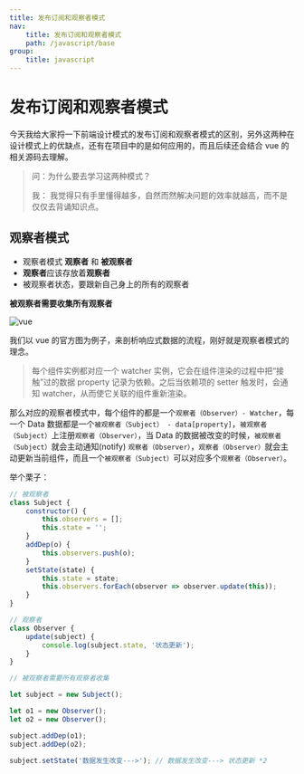 ```yaml
---
title: 发布订阅和观察者模式
nav:
    title: 发布订阅和观察者模式
    path: /javascript/base
group:
    title: javascript
---
```


# 发布订阅和观察者模式

今天我给大家捋一下前端设计模式的发布订阅和观察者模式的区别，另外这两种在设计模式上的优缺点，还有在项目中的是如何应用的，而且后续还会结合 vue 的相关源码去理解。

> 问：为什么要去学习这两种模式？
>
> 我： 我觉得只有手里懂得越多，自然而然解决问题的效率就越高，而不是仅仅去背诵知识点。

## 观察者模式

-   观察者模式 **观察者** 和 **被观察者**
-   **观察者**应该存放着**观察者**
-   被观察者状态，要跟新自己身上的所有的观察者

**被观察者需要收集所有观察者**

![vue](https://cn.vuejs.org/images/data.png)

我们以 vue 的官方图为例子，来剖析响应式数据的流程，刚好就是观察者模式的理念。

> 每个组件实例都对应一个 watcher 实例，它会在组件渲染的过程中把“接触”过的数据 property 记录为依赖。之后当依赖项的 setter 触发时，会通知 watcher，从而使它关联的组件重新渲染。

那么对应的观察者模式中，每个组件的都是一个`观察者（Observer）- Watcher`，每一个 Data 数据都是一个`被观察者（Subject） - data[property]`，`被观察者（Subject）`上注册`观察者（Observer）`，当 Data 的数据被改变的时候，`被观察者（Subject）`就会主动通知(notify) `观察者（Observer）`，`观察者（Observer）`就会主动更新当前组件，而且一个`被观察者（Subject）`可以对应多个`观察者（Observer）`。

举个栗子：

```js
// 被观察者
class Subject {
    constructor() {
        this.observers = [];
        this.state = '';
    }
    addDep(o) {
        this.observers.push(o);
    }
    setState(state) {
        this.state = state;
        this.observers.forEach(observer => observer.update(this));
    }
}

// 观察者
class Observer {
    update(subject) {
        console.log(subject.state, '状态更新');
    }
}

// 被观察者需要所有观察者收集

let subject = new Subject();

let o1 = new Observer();
let o2 = new Observer();

subject.addDep(o1);
subject.addDep(o2);

subject.setState('数据发生改变--->'); // 数据发生改变---> 状态更新 *2
```

